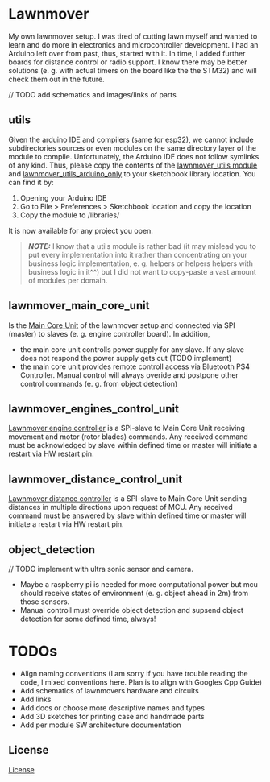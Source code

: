 # Lawnmover
My own lawnmover setup. I was tired of cutting lawn myself and wanted to learn and do more in electronics and microcontroller development. 
I had an Arduino left over from past, thus, started with it. In time, I added further boards for distance control or radio support.
I know there may be better solutions (e. g. with actual timers on the board like the the STM32) and will check them out in the future.

// TODO add schematics and images/links of parts

## utils
Given the arduino IDE and compilers (same for esp32), we cannot include subdirectories sources or even modules on the same directory layer of the module to compile. Unfortunately, the Arduino IDE does not follow symlinks of any kind.
Thus, please copy the contents of the [lawnmover_utils module](lawnmover_utils) and [lawnmover_utils_arduino_only](lawnmover_utils_arduino_only) to your sketchbook library location. 
You can find it by:
1. Opening your Arduino IDE
2. Go to File > Preferences > Sketchbook location and copy the location
3. Copy the module to <your-sketchbook-location>/libraries/

It is now available for any project you open.

> **_NOTE:_** I know that a utils module is rather bad (it may mislead you to put every implementation into it rather than concentrating on your business logic implementation, e. g. helpers or helpers helpers with business logic in it^^) but I did not want to copy-paste a vast amount of modules per domain.

## lawnmover_main_core_unit
Is the [Main Core Unit](lawnmover_main_core_unit/README.md) of the lawnmover setup and connected via SPI (master) to slaves (e. g. engine controller board). In addition,
* the main core unit controlls power supply for any slave. If any slave does not respond the power supply gets cut (TODO implement)
* the main core unit provides remote controll access via Bluetooth PS4 Controller. Manual control will always overide and postpone other control commands (e. g. from object detection)

## lawnmover_engines_control_unit
[Lawnmover engine controller](lawnmover_engines_control_unit/README.md) is a SPI-slave to Main Core Unit receiving movement and motor (rotor blades) commands. 
Any received command must be acknowledged by slave within defined time or master will initiate a restart via HW restart pin.

## lawnmover_distance_control_unit
[Lawnmover distance controller](lawnmover_distance_control_unit/README.md) is a SPI-slave to Main Core Unit sending distances in multiple directions upon request of MCU. 
Any received command must be answered by slave within defined time or master will initiate a restart via HW restart pin.

## object_detection
// TODO implement with ultra sonic sensor and camera. 
  * Maybe a raspberry pi is needed for more computational power but mcu should receive states of environment (e. g. object ahead in 2m) from those sensors.
  * Manual controll must override object detection and supsend object detection for some defined time, always!


# TODOs
* Align naming conventions (I am sorry if you have trouble reading the code, I mixed conventions here. Plan is to align with Googles Cpp Guide)
* Add schematics of lawnmovers hardware and circuits
* Add links
* Add docs or choose more descriptive names and types
* Add 3D sketches for printing case and handmade parts
* Add per module SW architecture documentation

## License
[License](LICENSE)
